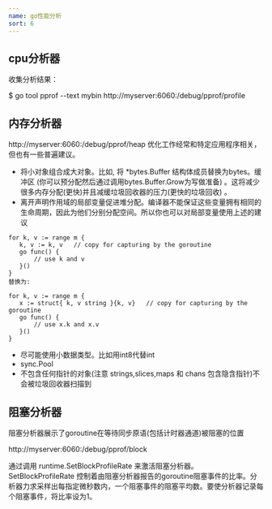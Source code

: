 ```yaml
---
name: go性能分析
sort: 6
---
```


## cpu分析器

收集分析结果：

$ go tool pprof --text mybin http://myserver:6060:/debug/pprof/profile

## 内存分析器

http://myserver:6060:/debug/pprof/heap
优化工作经常和特定应用程序相关，但也有一些普遍建议。

- 将小对象组合成大对象。比如, 将 *bytes.Buffer 结构体成员替换为bytes。缓冲区 (你可以预分配然后通过调用bytes.Buffer.Grow为写做准备) 。这将减少很多内存分配(更快)并且减缓垃圾回收器的压力(更快的垃圾回收) 。
- 离开声明作用域的局部变量促进堆分配。编译器不能保证这些变量拥有相同的生命周期，因此为他们分别分配空间。所以你也可以对局部变量使用上述的建议

```
for k, v := range m {
   k, v := k, v   // copy for capturing by the goroutine
   go func() {
       // use k and v
   }()
}
替换为:

for k, v := range m {
   x := struct{ k, v string }{k, v}   // copy for capturing by the goroutine
   go func() {
       // use x.k and x.v
   }()
}
```

- 尽可能使用小数据类型。比如用int8代替int
-  sync.Pool 
- 不包含任何指针的对象(注意 strings,slices,maps 和 chans 包含隐含指针)不会被垃圾回收器扫描到

## 阻塞分析器

阻塞分析器展示了goroutine在等待同步原语(包括计时器通道)被阻塞的位置

http://myserver:6060:/debug/pprof/block

通过调用 runtime.SetBlockProfileRate 来激活阻塞分析器。SetBlockProfileRate 控制着由阻塞分析器报告的goroutine阻塞事件的比率。分析器力求采样出每指定微秒数内，一个阻塞事件的阻塞平均数。要使分析器记录每个阻塞事件，将比率设为1。






